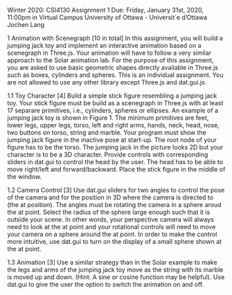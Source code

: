 Winter 2020: CSI4130
Assignment 1
Due: Friday, January 31st, 2020, 11:00pm in Virtual Campus
University of Ottawa - Universit´e d’Ottawa
Jochen Lang

1 Animation with Scenegraph [10 in total]
In this assignment, you will build a jumping jack toy and implement an interactive animation
based on a scenegraph in Three.js. Your animation will have to follow a very similar approach to
the Solar animation lab. For the purpose of this assignment, you are asked to use basic geometric
shapes directly available in Three.js such as boxes, cylinders and spheres.
This is an individual assignment. You are not allowed to use any other library except Three.js
and dat.gui.js.

1.1 Toy Character [4]
Build a simple stick figure resembling a jumping jack toy. Your stick figure must be build as a
scenegraph in Three.js with at least 17 separare primitives, i.e., cylinders, spheres or ellipses.
An example of a jumping jack toy is shown in Figure 1. The minimum primitives are feet, lower
legs, upper legs, torso, left and right arms, hands, neck, head, nose, two buttons on torso, string
and marble. Your program must show the jumping jack figure in the inactive pose at start-up.
The root node of your figure has to be the torso. The jumping jack in the picture looks 2D but
your character is to be a 3D character. Provide controls with corresponding sliders in dat.gui to
control the head by the user. The head has to be able to move right/left and forward/backward.
Place the stick figure in the middle of the window.

1.2 Camera Control [3]
Use dat.gui sliders for two angles to control the pose of the camera and for the position in 3D
where the camera is directed to (the at position). The angles must be rotating the camera in a
sphere aroud the at point. Select the radius of the sphere large enough such that it is outside your
scene. In other words, your perspective camera will always need to look at the at point and your
rotational controls will need to move your camera on a sphere around the at point. In order to
make the control more intuitive, use dat.gui to turn on the display of a small sphere shown at the
at point.

1.3 Animation [3]
Use a similar strategy than in the Solar example to make the legs and arms of the jumping jack
toy move as the string with its marble is moved up and down. (Hint: A sine or cosine function
may be helpful). Use dat.gui to give the user the option to switch the animation on and off.